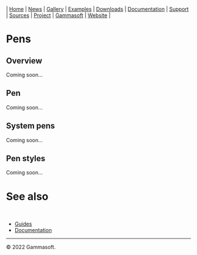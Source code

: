 | [Home](home.md) | [News](news.md) | [Gallery](gallery.md) | [Examples](examples.md) | [Downloads](downloads.md) | [Documentation](documentation.md) | [Support](support.md) | [Sources](https://github.com/gammasoft71/xtd) | [Project](https://sourceforge.net/projects/xtdpro/) | [Gammasoft](gammasoft.md) | [Website](https://gammasoft71.wixsite.com/xtdpro) |

# Pens

## Overview

Coming soon...

## Pen

Coming soon...

## System pens

Coming soon...

## Pen styles

Coming soon...

# See also
​
* [Guides](guides.md)
* [Documentation](documentation.md)

______________________________________________________________________________________________

© 2022 Gammasoft.
